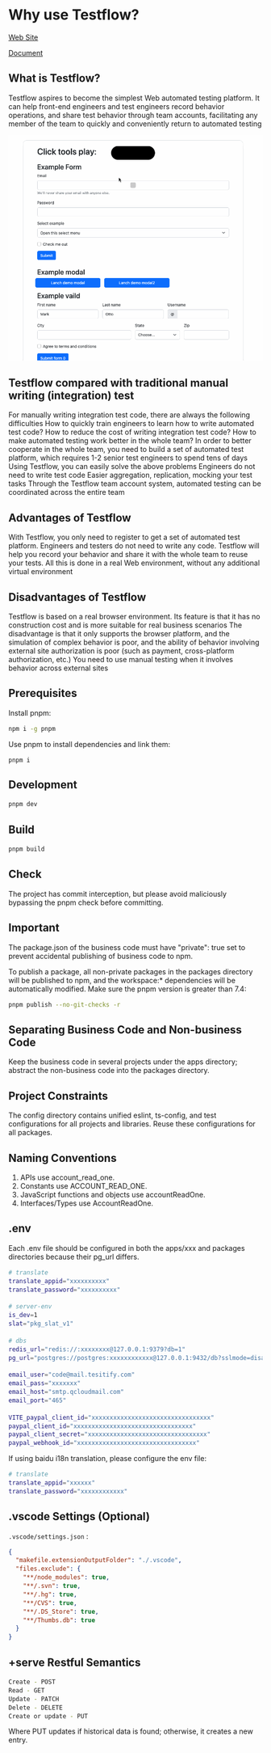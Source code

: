 # Why use Testflow?

[Web Site](https://flowy.amarkdown.com/)

[Document](https://flowy.amarkdown.com/#/welcome/doc)

## What is Testflow?

Testflow aspires to become the simplest Web automated testing platform. It can help front-end engineers and test engineers record behavior operations, and share test behavior through team accounts, facilitating any member of the team to quickly and conveniently return to automated testing

![](/testflowy.gif)

## Testflow compared with traditional manual writing (integration) test

For manually writing integration test code, there are always the following difficulties
How to quickly train engineers to learn how to write automated test code?
How to reduce the cost of writing integration test code?
How to make automated testing work better in the whole team?
In order to better cooperate in the whole team, you need to build a set of automated test platform, which requires 1-2 senior test engineers to spend tens of days
Using Testflow, you can easily solve the above problems
Engineers do not need to write test code
Easier aggregation, replication, mocking your test tasks
Through the Testflow team account system, automated testing can be coordinated across the entire team

## Advantages of Testflow

With Testflow, you only need to register to get a set of automated test platform. Engineers and testers do not need to write any code. Testflow will help you record your behavior and share it with the whole team to reuse your tests. All this is done in a real Web environment, without any additional virtual environment

## Disadvantages of Testflow

Testflow is based on a real browser environment. Its feature is that it has no construction cost and is more suitable for real business scenarios The disadvantage is that it only supports the browser platform, and the simulation of complex behavior is poor, and the ability of behavior involving external site authorization is poor (such as payment, cross-platform authorization, etc.) You need to use manual testing when it involves behavior across external sites

## Prerequisites

Install pnpm:

```sh
npm i -g pnpm
```

Use pnpm to install dependencies and link them:

```
pnpm i
```

## Development

```sh
pnpm dev
```

## Build

```sh
pnpm build
```

## Check

The project has commit interception, but please avoid maliciously bypassing the pnpm check before committing.

## Important

The package.json of the business code must have "private": true set to prevent accidental publishing of business code to npm.

To publish a package, all non-private packages in the packages directory will be published to npm, and the workspace:\* dependencies will be automatically modified. Make sure the pnpm version is greater than 7.4:

```sh
pnpm publish --no-git-checks -r
```

## Separating Business Code and Non-business Code

Keep the business code in several projects under the apps directory; abstract the non-business code into the packages directory.

## Project Constraints

The config directory contains unified eslint, ts-config, and test configurations for all projects and libraries. Reuse these configurations for all packages.

## Naming Conventions

1. APIs use account_read_one.
2. Constants use ACCOUNT_READ_ONE.
3. JavaScript functions and objects use accountReadOne.
4. Interfaces/Types use AccountReadOne.

## .env

Each .env file should be configured in both the apps/xxx and packages directories because their pg_url differs.

```sh
# translate
translate_appid="xxxxxxxxxx"
translate_password="xxxxxxxxxx"

# server-env
is_dev=1
slat="pkg_slat_v1"

# dbs
redis_url="redis://:xxxxxxxx@127.0.0.1:9379?db=1"
pg_url="postgres://postgres:xxxxxxxxxxxx@127.0.0.1:9432/db?sslmode=disable"

email_user="code@mail.tesitify.com"
email_pass="xxxxxxx"
email_host="smtp.qcloudmail.com"
email_port="465"

VITE_paypal_client_id="xxxxxxxxxxxxxxxxxxxxxxxxxxxxxxxxx"
paypal_client_id="xxxxxxxxxxxxxxxxxxxxxxxxxxxxxxxxx"
paypal_client_secret="xxxxxxxxxxxxxxxxxxxxxxxxxxxxxxxxx"
paypal_webhook_id="xxxxxxxxxxxxxxxxxxxxxxxxxxxxxxxxx"
```

If using baidu i18n translation, please configure the env file:

```sh
# translate
translate_appid="xxxxxx"
translate_password="xxxxxxxxxxxx"
```

## .vscode Settings (Optional)

`.vscode/settings.json` :

```json
{
  "makefile.extensionOutputFolder": "./.vscode",
  "files.exclude": {
    "**/node_modules": true,
    "**/.svn": true,
    "**/.hg": true,
    "**/CVS": true,
    "**/.DS_Store": true,
    "**/Thumbs.db": true
  }
}
```

## +serve Restful Semantics

```sh
Create - POST
Read - GET
Update - PATCH
Delete - DELETE
Create or update - PUT
```

Where PUT updates if historical data is found; otherwise, it creates a new entry.
